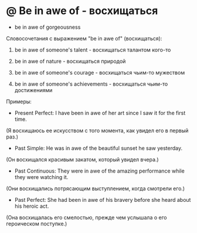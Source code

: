 # @ Be in awe of - восхищаться

- be in awe of gorgeousness

Словосочетания с выражением "be in awe of" (восхищаться):

1. be in awe of someone's talent - восхищаться талантом кого-то

2. be in awe of nature - восхищаться природой

3. be in awe of someone's courage - восхищаться чьим-то мужеством

4. be in awe of someone's achievements - восхищаться чьим-то достижениями

Примеры:

- Present Perfect: I have been in awe of her art since I saw it for the first time.

(Я восхищаюсь ее искусством с того момента, как увидел его в первый раз.)

- Past Simple: He was in awe of the beautiful sunset he saw yesterday.

(Он восхищался красивым закатом, который увидел вчера.)

- Past Continuous: They were in awe of the amazing performance while they were watching it.

(Они восхищались потрясающим выступлением, когда смотрели его.)

- Past Perfect: She had been in awe of his bravery before she heard about his heroic act.

(Она восхищалась его смелостью, прежде чем услышала о его героическом поступке.)
